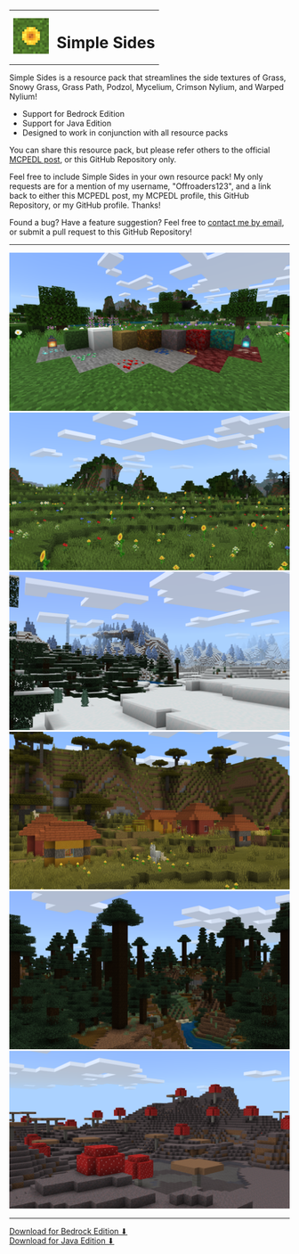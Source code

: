 <table>
  <tr>
    <td>
      <img width="64" src="icon-512.png">
    </td>
    <td>
      <h1>Simple Sides</h1>
    </td>
  </tr>
</table>

Simple Sides is a resource pack that streamlines the side textures of Grass, Snowy Grass, Grass Path, Podzol, Mycelium, Crimson Nylium, and Warped Nylium!

* Support for Bedrock Edition
* Support for Java Edition
* Designed to work in conjunction with all resource packs

You can share this resource pack, but please refer others to the official [MCPEDL post](https://mcpedl.com/simple-sides/), or this GitHub Repository only.

Feel free to include Simple Sides in your own resource pack! My only requests are for a mention of my username, "Offroaders123", and a link back to either this MCPEDL post, my MCPEDL profile, this GitHub Repository, or my GitHub profile. Thanks!

Found a bug? Have a feature suggestion? Feel free to [contact me by email](mailto:offroaders123@gmail.com), or submit a pull request to this GitHub Repository!

---

<img src="Bedrock/screenshots/screenshot_0.png">
<img src="Bedrock/screenshots/screenshot_1.png">
<img src="Bedrock/screenshots/screenshot_2.png">
<img src="Bedrock/screenshots/screenshot_3.png">
<img src="Bedrock/screenshots/screenshot_4.png">
<img src="Bedrock/screenshots/screenshot_5.png">

---

[Download for Bedrock Edition &#11015;](https://drive.google.com/drive/folders/1SRJwQsGecCwhXlnS-9Ee0FJIZ-kgvFqv)  
[Download for Java Edition &#11015;](https://drive.google.com/drive/folders/1LUQsPgm9KDIPfvG_r22B2djeyOQh6bcz)